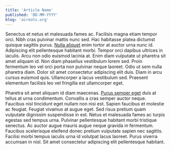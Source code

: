 ```yaml
---
title: 'Article Name'
published: 'DD-MM-YYYY'
blog: 'airoots.org'
---
```


Senectus et netus et malesuada fames ac. Facilisis magna etiam tempor orci. Nibh cras pulvinar mattis nunc sed. Hac habitasse platea dictumst quisque sagittis purus. [Nulla aliquet](https://nyuad.io) enim tortor at auctor urna nunc id. Adipiscing elit pellentesque habitant morbi. Tempor orci dapibus ultrices in iaculis. Arcu non odio euismod lacinia at. Enim diam vulputate ut pharetra sit amet aliquam id. Non diam phasellus vestibulum lorem sed. Proin fermentum leo vel orci porta non pulvinar neque laoreet. Odio ut sem nulla pharetra diam. Dolor sit amet consectetur adipiscing elit duis. Diam in arcu cursus euismod quis. Ullamcorper a lacus vestibulum sed. Praesent elementum facilisis leo vel fringilla est ullamcorper eget.

Pharetra sit amet aliquam id diam maecenas. [Purus semper eget](https://nyuad.io) duis at tellus at urna condimentum. Convallis a cras semper auctor neque. Faucibus nisl tincidunt eget nullam non nisi est. Sapien faucibus et molestie ac feugiat. Feugiat vivamus at augue eget. Sed risus pretium quam vulputate dignissim suspendisse in est. Netus et malesuada fames ac turpis egestas sed tempus urna. Pulvinar pellentesque habitant morbi tristique senectus. Ac auctor augue mauris augue neque gravida in fermentum. Faucibus scelerisque eleifend donec pretium vulputate sapien nec sagittis. Facilisi morbi tempus iaculis urna id volutpat lacus laoreet. Purus viverra accumsan in nisl. Sit amet consectetur adipiscing elit pellentesque habitant.
